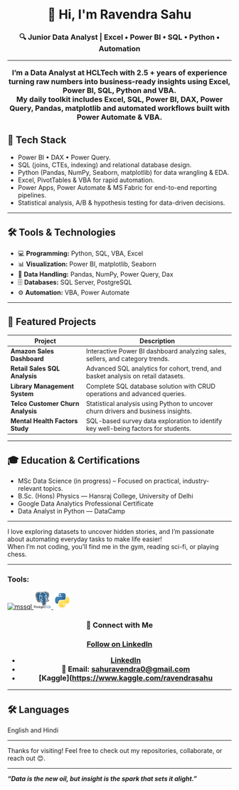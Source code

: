 <h1 align="center">👋 Hi, I'm Ravendra Sahu

<h3 align="center">🔍 Junior Data Analyst | Excel • Power BI • SQL • Python • Automation

---

I’m a Data Analyst at HCLTech with 2.5 + years of experience turning raw numbers into business-ready insights using Excel, Power BI, SQL, Python and VBA.  
My daily toolkit includes Excel, SQL, Power BI, DAX, Power Query, Pandas, matplotlib and automated workflows built with Power Automate & VBA.

## 🔧 Tech Stack

- Power BI • DAX • Power Query.  
- SQL (joins, CTEs, indexing) and relational database design.
- Python (Pandas, NumPy, Seaborn, matplotlib) for data wrangling & EDA.
- Excel, PivotTables & VBA for rapid automation.  
- Power Apps, Power Automate & MS Fabric for end-to-end reporting pipelines.
- Statistical analysis, A/B & hypothesis testing for data-driven decisions.

---

## 🛠️ Tools & Technologies

- 💻 **Programming:** Python, SQL, VBA, Excel
- 📊 **Visualization:** Power BI, matplotlib, Seaborn
- 📂 **Data Handling:** Pandas, NumPy, Power Query, Dax
- 🗄️ **Databases:** SQL Server, PostgreSQL
- ⚙️ **Automation:** VBA, Power Automate

---

## 🚀 Featured Projects

| Project                         | Description                                                                                   |
|----------------------------------|-----------------------------------------------------------------------------------------------|
| **Amazon Sales Dashboard**       | Interactive Power BI dashboard analyzing sales, sellers, and category trends.                 |
| **Retail Sales SQL Analysis**    | Advanced SQL analytics for cohort, trend, and basket analysis on retail datasets.             |
| **Library Management System**    | Complete SQL database solution with CRUD operations and advanced queries.                     |
| **Telco Customer Churn Analysis**| Statistical analysis using Python to uncover churn drivers and business insights.             |
| **Mental Health Factors Study**  | SQL-based survey data exploration to identify key well-being factors for students.            |

---

## 🎓 Education & Certifications

- MSc Data Science (in progress) – Focused on practical, industry-relevant topics.
- B.Sc. (Hons) Physics — Hansraj College, University of Delhi
- Google Data Analytics Professional Certificate
- Data Analyst in Python — DataCamp

---


I love exploring datasets to uncover hidden stories, and I’m passionate about automating everyday tasks to make life easier!  
When I’m not coding, you’ll find me in the gym, reading sci-fi, or playing chess.

---

<h3 align="left">Tools:</h3>
<p align="left"> <a href="https://www.microsoft.com/en-us/sql-server" target="_blank" rel="noreferrer"> <img src="https://www.svgrepo.com/show/303229/microsoft-sql-server-logo.svg" alt="mssql" width="40" height="40"/> </a> <a href="https://www.postgresql.org" target="_blank" rel="noreferrer"> <img src="https://raw.githubusercontent.com/devicons/devicon/master/icons/postgresql/postgresql-original-wordmark.svg" alt="postgresql" width="40" height="40"/> </a> <a href="https://www.python.org" target="_blank" rel="noreferrer"> <img src="https://raw.githubusercontent.com/devicons/devicon/master/icons/python/python-original.svg" alt="python" width="40" height="40"/> </a> </p>

<h3 align="center"> 🤝 Connect with Me
    
<h3 align="center"> <a class="libutton" href="[https://www.linkedin.com/comm/mynetwork/discovery-see-all?usecase=PEOPLE_FOLLOWS&followMember=lakkilohitha](https://www.linkedin.com/in/theravendrasahu)" target="_blank">Follow on LinkedIn</a>

- [LinkedIn](https://www.linkedin.com/in/theravendrasahu)
- 📧 Email: sahuravendra0@gmail.com
- [Kaggle](https://www.kaggle.com/ravendrasahu

---

## 🛠️ Languages
English and Hindi

---

Thanks for visiting! Feel free to check out my repositories, collaborate, or reach out 😊.

---

**_“Data is the new oil, but insight is the spark that sets it alight.”_**
